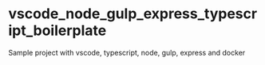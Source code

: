 # vscode_node_gulp_express_typescript_boilerplate
Sample project with vscode, typescript, node, gulp, express and docker
 
